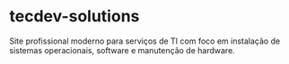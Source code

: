 # tecdev-solutions
Site profissional moderno para serviços de TI com foco em instalação de sistemas operacionais, software e manutenção de hardware.
